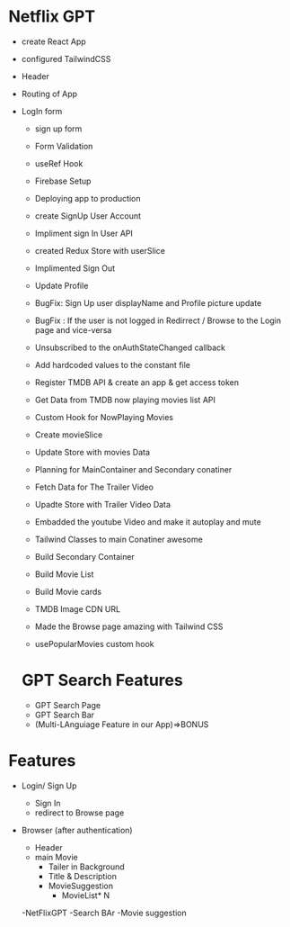 
# Netflix GPT

- create React App
- configured TailwindCSS
 - Header
  - Routing of App

 - LogIn form
   - sign up form
   - Form Validation
   - useRef Hook
   - Firebase  Setup
   - Deploying app to production
   - create SignUp User Account 
   - Impliment sign In User API
   - created Redux Store with userSlice
   - Implimented Sign Out
   - Update Profile
   - BugFix: Sign Up user displayName and Profile picture update
   - BugFix : If the user is not logged in Redirrect / Browse to the Login page and vice-versa
   - Unsubscribed to the onAuthStateChanged callback
   - Add hardcoded values to the constant file
   - Register TMDB API & create an app & get access token 
   - Get Data from TMDB now playing movies list API
   - Custom Hook for NowPlaying Movies
   - Create movieSlice
   - Update Store with movies Data
   - Planning for MainContainer and Secondary conatiner
   - Fetch Data for The Trailer Video
   - Upadte Store with Trailer Video Data
   - Embadded the youtube Video and make it autoplay and mute
   - Tailwind Classes to main Conatiner awesome
   
   - Build  Secondary Container
   - Build Movie List
   - Build Movie cards
   - TMDB Image CDN URL
   - Made the Browse page amazing with Tailwind CSS
   - usePopularMovies custom hook

   # GPT Search Features
   - GPT Search Page
   - GPT Search Bar
   - (Multi-LAnguiage Feature in our App)=>BONUS

   

   
    
   


# Features
- Login/ Sign Up
    - Sign In
    - redirect to Browse page
 - Browser (after authentication)
     - Header
     - main Movie
        - Tailer in Background
        - Title & Description
        - MovieSuggestion
            - MovieList* N


   -NetFlixGPT
     -Search BAr
     -Movie suggestion

